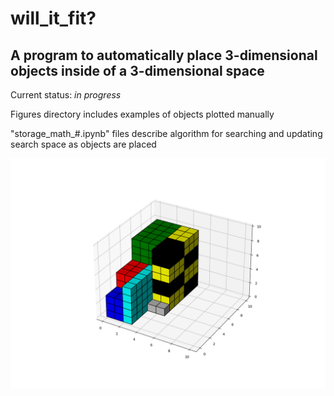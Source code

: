 # will_it_fit?

## A program to automatically place 3-dimensional objects inside of a 3-dimensional space

Current status: *in progress*

Figures directory includes examples of objects plotted manually

"storage_math_#.ipynb" files describe algorithm for searching and updating search space as objects are placed

![](Figures/Figure_3.png)
